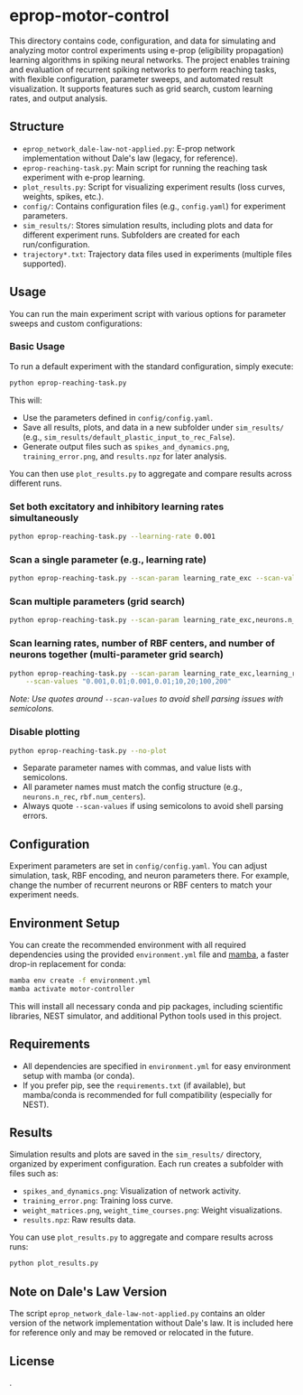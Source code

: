 # eprop-motor-control

This directory contains code, configuration, and data for simulating and analyzing motor control experiments using e-prop (eligibility propagation) learning algorithms in spiking neural networks. The project enables training and evaluation of recurrent spiking networks to perform reaching tasks, with flexible configuration, parameter sweeps, and automated result visualization. It supports features such as grid search, custom learning rates, and output analysis.

## Structure
- `eprop_network_dale-law-not-applied.py`: E-prop network implementation without Dale's law (legacy, for reference).
- `eprop-reaching-task.py`: Main script for running the reaching task experiment with e-prop learning.
- `plot_results.py`: Script for visualizing experiment results (loss curves, weights, spikes, etc.).
- `config/`: Contains configuration files (e.g., `config.yaml`) for experiment parameters.
- `sim_results/`: Stores simulation results, including plots and data for different experiment runs. Subfolders are created for each run/configuration.
- `trajectory*.txt`: Trajectory data files used in experiments (multiple files supported).

## Usage

You can run the main experiment script with various options for parameter sweeps and custom configurations:

### Basic Usage

To run a default experiment with the standard configuration, simply execute:

```bash
python eprop-reaching-task.py
```

This will:
- Use the parameters defined in `config/config.yaml`.
- Save all results, plots, and data in a new subfolder under `sim_results/` (e.g., `sim_results/default_plastic_input_to_rec_False`).
- Generate output files such as `spikes_and_dynamics.png`, `training_error.png`, and `results.npz` for later analysis.

You can then use `plot_results.py` to aggregate and compare results across different runs.

### Set both excitatory and inhibitory learning rates simultaneously
```bash
python eprop-reaching-task.py --learning-rate 0.001
```

### Scan a single parameter (e.g., learning rate)
```bash
python eprop-reaching-task.py --scan-param learning_rate_exc --scan-values 0.001,0.01,0.1
```

### Scan multiple parameters (grid search)
```bash
python eprop-reaching-task.py --scan-param learning_rate_exc,neurons.n_rec --scan-values "0.001,0.01;100,200"
```

### Scan learning rates, number of RBF centers, and number of neurons together (multi-parameter grid search)
```bash
python eprop-reaching-task.py --scan-param learning_rate_exc,learning_rate_inh,rbf.num_centers,neurons.n_rec \
    --scan-values "0.001,0.01;0.001,0.01;10,20;100,200"
```
_Note: Use quotes around `--scan-values` to avoid shell parsing issues with semicolons._

### Disable plotting
```bash
python eprop-reaching-task.py --no-plot
```

- Separate parameter names with commas, and value lists with semicolons.
- All parameter names must match the config structure (e.g., `neurons.n_rec`, `rbf.num_centers`).
- Always quote `--scan-values` if using semicolons to avoid shell parsing errors.

## Configuration

Experiment parameters are set in `config/config.yaml`. You can adjust simulation, task, RBF encoding, and neuron parameters there. For example, change the number of recurrent neurons or RBF centers to match your experiment needs.

## Environment Setup

You can create the recommended environment with all required dependencies using the provided `environment.yml` file and [mamba](https://mamba.readthedocs.io/en/latest/), a faster drop-in replacement for conda:

```bash
mamba env create -f environment.yml
mamba activate motor-controller
```

This will install all necessary conda and pip packages, including scientific libraries, NEST simulator, and additional Python tools used in this project.

## Requirements

- All dependencies are specified in `environment.yml` for easy environment setup with mamba (or conda).
- If you prefer pip, see the `requirements.txt` (if available), but mamba/conda is recommended for full compatibility (especially for NEST).

## Results
Simulation results and plots are saved in the `sim_results/` directory, organized by experiment configuration. Each run creates a subfolder with files such as:
- `spikes_and_dynamics.png`: Visualization of network activity.
- `training_error.png`: Training loss curve.
- `weight_matrices.png`, `weight_time_courses.png`: Weight visualizations.
- `results.npz`: Raw results data.

You can use `plot_results.py` to aggregate and compare results across runs:
```bash
python plot_results.py
```

## Note on Dale's Law Version

The script `eprop_network_dale-law-not-applied.py` contains an older version of the network implementation without Dale's law. It is included here for reference only and may be removed or relocated in the future.

## License
<Specify your license here>.
